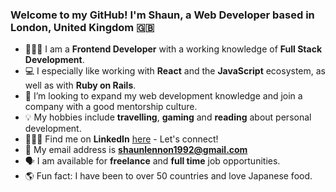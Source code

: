 ### Welcome to my GitHub! I'm Shaun, a Web Developer based in London, United Kingdom 🇬🇧

- 👨🏻‍💻  I am a **Frontend Developer** with a working knowledge of **Full Stack Development**.
- 💻 I especially like working with **React**  and the **JavaScript** ecosystem, as well as with **Ruby on Rails**.
- 💼 I’m looking to expand my web development knowledge and join a company with a good mentorship culture.
- 💡 My hobbies include **travelling**, **gaming** and **reading** about personal development.
- 👨🏻‍💼 Find me on **LinkedIn** [here](https://www.linkedin.com/in/mrshaunlennon/) - Let's connect!
- 📩 My email address is **shaunlennon1992@gmail.com**
- 🗣 I am available for **freelance** and **full time** job opportunities.
- 🌎 Fun fact: I have been to over 50 countries and love Japanese food.
